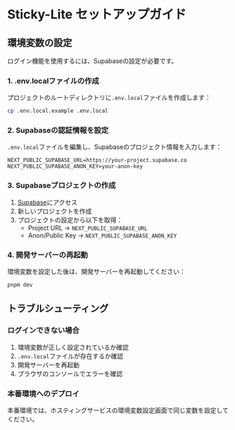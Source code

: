 # Sticky-Lite セットアップガイド

## 環境変数の設定

ログイン機能を使用するには、Supabaseの設定が必要です。

### 1. .env.localファイルの作成

プロジェクトのルートディレクトリに`.env.local`ファイルを作成します：

```bash
cp .env.local.example .env.local
```

### 2. Supabaseの認証情報を設定

`.env.local`ファイルを編集し、Supabaseのプロジェクト情報を入力します：

```
NEXT_PUBLIC_SUPABASE_URL=https://your-project.supabase.co
NEXT_PUBLIC_SUPABASE_ANON_KEY=your-anon-key
```

### 3. Supabaseプロジェクトの作成

1. [Supabase](https://supabase.com)にアクセス
2. 新しいプロジェクトを作成
3. プロジェクトの設定から以下を取得：
   - Project URL → `NEXT_PUBLIC_SUPABASE_URL`
   - Anon/Public Key → `NEXT_PUBLIC_SUPABASE_ANON_KEY`

### 4. 開発サーバーの再起動

環境変数を設定した後は、開発サーバーを再起動してください：

```bash
pnpm dev
```

## トラブルシューティング

### ログインできない場合

1. 環境変数が正しく設定されているか確認
2. `.env.local`ファイルが存在するか確認
3. 開発サーバーを再起動
4. ブラウザのコンソールでエラーを確認

### 本番環境へのデプロイ

本番環境では、ホスティングサービスの環境変数設定画面で同じ変数を設定してください。